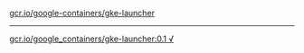 [gcr.io/google-containers/gke-launcher](https://hub.docker.com/r/sqeven/gke-launcher/tags/) 

----
[gcr.io/google_containers/gke-launcher:0.1 √](https://hub.docker.com/r/sqeven/gke-launcher/tags/)

